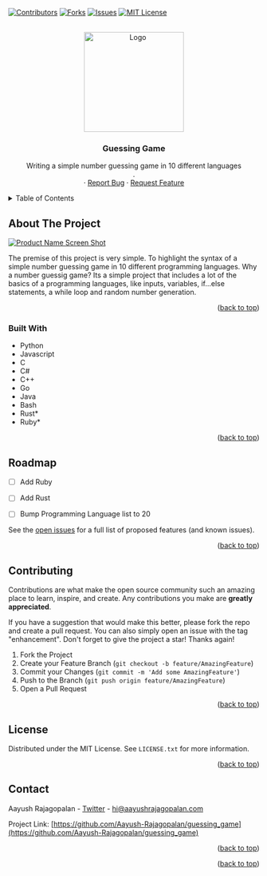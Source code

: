 <div id="top"></div>

[![Contributors][contributors-shield]][contributors-url]
[![Forks][forks-shield]][forks-url]
[![Issues][issues-shield]][issues-url]
[![MIT License][license-shield]][license-url]



<!-- PROJECT LOGO -->
<br />
<div align="center">
  <a href="https://github.com/Aayush-Rajagopalan/guessing_game">
    <img src="https://cdn.discordapp.com/attachments/834283323450458122/977247720836321380/logo.png" alt="Logo" height="200" width="200">
  </a>
<h3 align="center">Guessing Game</h3>

  <p align="center">
    Writing a simple number guessing game in 10 different languages
    <br />
    .
    <br />
    ·
    <a href="https://github.com/Aayush-Rajagopalan/guessing_game/issues">Report Bug</a>
    ·
    <a href="https://github.com/Aayush-Rajagopalan/guessing_game/issues">Request Feature</a>
  </p>
</div>



<!-- TABLE OF CONTENTS -->
<details>
  <summary>Table of Contents</summary>
  <ol>
    <li>
      <a href="#about-the-project">About The Project</a>
      <ul>
        <li><a href="#built-with">Built With</a></li>
      </ul>
    </li>
    <li>
    <li><a href="#roadmap">Roadmap</a></li>
    <li><a href="#contributing">Contributing</a></li>
    <li><a href="#license">License</a></li>
    <li><a href="#contact">Contact</a></li>
    <li><a href="#acknowledgments">Acknowledgments</a></li>
  </ol>
</details>



<!-- ABOUT THE PROJECT -->
## About The Project

[![Product Name Screen Shot][product-screenshot]](https://example.com)

The premise of this project is very simple. To highlight the syntax of a simple number guessing game in 10 different programming languages. Why a number guessig game? Its a simple project that includes a lot of the basics of a programming languages, like inputs, variables, if...else statements, a while loop and random number generation. 

<p align="right">(<a href="#top">back to top</a>)</p>



### Built With

* Python
* Javascript
* C
* C#
* C++
* Go
* Java
* Bash
* Rust*
* Ruby*

<p align="right">(<a href="#top">back to top</a>)</p>


<!-- ROADMAP -->
## Roadmap

- [ ] Add Ruby
- [ ] Add Rust
- [ ] Bump Programming Language list to 20


See the [open issues](https://github.com/Aayush-Rajagopalan/guessing_game/issues) for a full list of proposed features (and known issues).

<p align="right">(<a href="#top">back to top</a>)</p>



<!-- CONTRIBUTING -->
## Contributing

Contributions are what make the open source community such an amazing place to learn, inspire, and create. Any contributions you make are **greatly appreciated**.

If you have a suggestion that would make this better, please fork the repo and create a pull request. You can also simply open an issue with the tag "enhancement".
Don't forget to give the project a star! Thanks again!

1. Fork the Project
2. Create your Feature Branch (`git checkout -b feature/AmazingFeature`)
3. Commit your Changes (`git commit -m 'Add some AmazingFeature'`)
4. Push to the Branch (`git push origin feature/AmazingFeature`)
5. Open a Pull Request

<p align="right">(<a href="#top">back to top</a>)</p>



<!-- LICENSE -->
## License

Distributed under the MIT License. See `LICENSE.txt` for more information.

<p align="right">(<a href="#top">back to top</a>)</p>



<!-- CONTACT -->
## Contact

Aayush Rajagopalan - [Twitter](https://twitter.com/Aayushdoesstuff) - hi@aayushrajagopalan.com

Project Link: [https://github.com/Aayush-Rajagopalan/guessing_game](https://github.com/Aayush-Rajagopalan/guessing_game)

<p align="right">(<a href="#top">back to top</a>)</p>



<!-- ACKNOWLEDGMENTS -->


<p align="right">(<a href="#top">back to top</a>)</p>



<!-- MARKDOWN LINKS & IMAGES -->
<!-- https://www.markdownguide.org/basic-syntax/#reference-style-links -->
[contributors-shield]: https://img.shields.io/github/contributors/Aayush-Rajagopalan/guessing_game.svg?style=for-the-badge
[contributors-url]: https://github.com/Aayush-Rajagopalan/guessing_game/graphs/contributors
[forks-shield]: https://img.shields.io/github/forks/Aayush-Rajagopalan/guessing_game.svg?style=for-the-badge
[forks-url]: https://github.com/Aayush-Rajagopalan/guessing_game/network/members
[stars-shield]: https://img.shields.io/github/stars/Aayush-Rajagopalan/guessing_game.svg?style=for-the-badge
[stars-url]: https://github.com/Aayush-Rajagopalan/guessing_game/stargazers
[issues-shield]: https://img.shields.io/github/issues/Aayush-Rajagopalan/guessing_game.svg?style=for-the-badge
[issues-url]: https://github.com/Aayush-Rajagopalan/guessing_game/issues
[license-shield]: https://img.shields.io/github/license/Aayush-Rajagopalan/guessing_game.svg?style=for-the-badge
[license-url]: https://github.com/Aayush-Rajagopalan/guessing_game/blob/master/LICENSE.txt
[linkedin-shield]: https://img.shields.io/badge/-LinkedIn-black.svg?style=for-the-badge&logo=linkedin&colorB=555
[linkedin-url]: https://linkedin.com/in/linkedin_username
[product-screenshot]: https://cdn.discordapp.com/attachments/834283323450458122/977241122311135333/unknown.png

